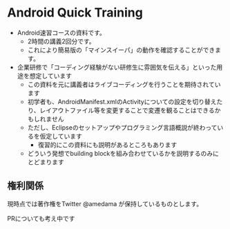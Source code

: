 # Android Quick Training

* Android速習コースの資料です。
    * 2時間の講義2回分です。
    * これにより簡易版の「マインスイーパ」の動作を確認することができます。
* 企業研修で「コーディング経験がない研修生に雰囲気を伝える」といった用途を想定しています
    * この資料を元に講義者はライブコーディングを行うことを期待されています
    * 初学者も、AndroidManifest.xmlのActivityについての設定を切り替えたり、レイアウトファイル等を変更することで変遷を観ることはできるかもしれません
    * ただし、Eclipseのセットアップやプログラミング言語概説が終わっているを仮定しています
        * 復習的にこの資料にも説明があるところもあります
    * どういう発想でbuilding blockを組み合わせているかを説明するのみにとどまります

## 権利関係

現時点では著作権をTwitter @amedama が保持しているものとします。

PRについても考え中です
